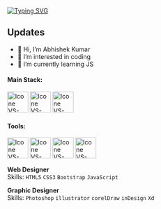 [![Typing SVG](https://readme-typing-svg.herokuapp.com?color=FF3670&size=35&center=true&vCenter=true&width=1000&lines=Welcome+to+my+GitHub+profile!;My+name+is+Abhishek+Kumar;I'm+Web+Designer+Student)](https://git.io/typing-svg)
## Updates

- 👋 Hi, I’m Abhishek Kumar
- 👀 I’m interested in coding
- 🌱 I’m currently learning JS


#### Main Stack:
  [<img height="48px" width="48px" alt="Icone VS-Code" src="https://skillicons.dev/icons?i=html"/>](https://developer.mozilla.org/en-US/docs/Web/HTML)
  [<img height="48px" width="48px" alt="Icone VS-Code" src="https://skillicons.dev/icons?i=css"/>](https://developer.mozilla.org/en-US/docs/Web/CSS)
  [<img height="48px" width="48px" alt="Icone VS-Code" src="https://skillicons.dev/icons?i=js"/>](https://developer.mozilla.org/en-US/docs/Web/JavaScript)

#### Tools:
  [<img height="48px" width="48px" alt="Icone VS-Code" src="https://skillicons.dev/icons?i=vscode"/>](https://code.visualstudio.com/)
  [<img height="48px" width="48px" alt="Icone VS-Code" src="https://skillicons.dev/icons?i=xd"/>](https://xd.com/)
  [<img height="48px" width="48px" alt="Icone VS-Code" src="https://skillicons.dev/icons?i=photoshop"/>](https://photoshop.com/)
  [<img height="48px" width="48px" alt="Icone VS-Code" src="https://skillicons.dev/icons?i=illustrator"/>](https://illustrator.com/)
 
 
    
**Web Designer** \
Skills: `HTML5` `CSS3` `Bootstrap` `JavaScript`

**Graphic Designer** \
Skills: `Photoshop` `illustrator` `corelDraw` `inDesign`  `Xd`


